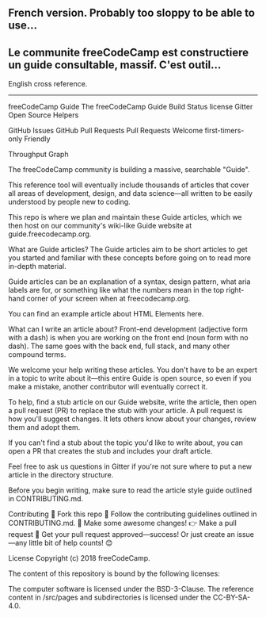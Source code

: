 French version.  Probably too sloppy to be able to use...
-----



Le communite freeCodeCamp est constructiere un guide consultable, massif.  C'est outil...
---
English cross reference.
_____________________________________________________
freeCodeCamp Guide
The freeCodeCamp Guide
Build Status license  Gitter Open Source Helpers

GitHub Issues GitHub Pull Requests Pull Requests Welcome first-timers-only Friendly

Throughput Graph

The freeCodeCamp community is building a massive, searchable "Guide".

This reference tool will eventually include thousands of articles that cover all areas of development, design, and data science—all written to be easily understood by people new to coding.

This repo is where we plan and maintain these Guide articles, which we then host on our community's wiki-like Guide website at guide.freecodecamp.org.

What are Guide articles?
The Guide articles aim to be short articles to get you started and familiar with these concepts before going on to read more in-depth material.

Guide articles can be an explanation of a syntax, design pattern, what aria labels are for, or something like what the numbers mean in the top right-hand corner of your screen when at freecodecamp.org.

You can find an example article about HTML Elements here.

What can I write an article about?
Front-end development (adjective form with a dash) is when you are working on the front end (noun form with no dash). The same goes with the back end, full stack, and many other compound terms.

We welcome your help writing these articles. You don't have to be an expert in a topic to write about it—this entire Guide is open source, so even if you make a mistake, another contributor will eventually correct it.

To help, find a stub article on our Guide website, write the article, then open a pull request (PR) to replace the stub with your article. A pull request is how you'll suggest changes. It lets others know about your changes, review them and adopt them.

If you can't find a stub about the topic you'd like to write about, you can open a PR that creates the stub and includes your draft article.

Feel free to ask us questions in Gitter if you're not sure where to put a new article in the directory structure.

Before you begin writing, make sure to read the article style guide outlined in CONTRIBUTING.md.

Contributing
🍴 Fork this repo
👀️ Follow the contributing guidelines outlined in CONTRIBUTING.md.
🔧 Make some awesome changes!
👉 Make a pull request
🎉 Get your pull request approved—success!
Or just create an issue—any little bit of help counts! 😊

License
Copyright (c) 2018 freeCodeCamp.

The content of this repository is bound by the following licenses:

The computer software is licensed under the BSD-3-Clause.
The reference content in /src/pages and subdirectories is licensed under the CC-BY-SA-4.0.
